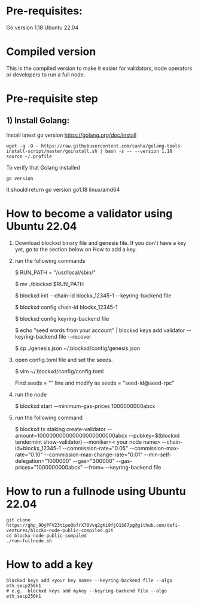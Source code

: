# Pre-requisites:
Go version 1.18
Ubuntu 22.04

# Compiled version
This is the compiled version to make it easier for validators, node operators or developers to run a full node.

# Pre-requisite step
## 1) Install Golang:
Install latest go version https://golang.org/doc/install

```
wget -q -O - https://raw.githubusercontent.com/canha/golang-tools-install-script/master/goinstall.sh | bash -s -- --version 1.18
source ~/.profile
```

To verify that Golang installed
```
go version
```

It should return go version go1.18 linux/amd64

# How to become a validator using Ubuntu 22.04
1. Download blockxd binary file and genesis file. If you don't have a key yet, go to the section below on How to add a key.
2. run the following commands

    $ RUN_PATH = "/usr/local/sbin/"

    $ mv ./blockxd $RUN_PATH

    $ blockxd init <validator-name> --chain-id blockx_12345-1 --keyring-backend file

    $ blockxd config chain-id blockx_12345-1

    $ blockxd config keyring-backend file

    $ echo "seed words from your account" | blockxd keys add validator --keyring-backend file --recover

    $ cp ./genesis.json ~/.blockxd/config/genesis.json

3. open config.toml file and set the seeds.

    $ vim ~/.blockxd/config/config.toml

    Find seeds = "" line and modify as seeds = "seed-id@seed-rpc"
4. run the node

    $ blockxd start --minimum-gas-prices 1000000000abcx
5. run the following command

    $ blockxd tx staking create-validator --amount=100000000000000000000000abcx --pubkey=$(blockxd tendermint show-validator) --moniker=< your node name> --chain-id=blockx_12345-1 --commission-rate="0.05" --commission-max-rate="0.10" --commission-max-change-rate="0.01" --min-self-delegation="1000000" --gas="300000" --gas-prices="1000000000abcx" --from=<your key> --keyring-backend file



# How to run a fullnode using Ubuntu 22.04
```
git clone https://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@github.com/defi-ventures/blockx-node-public-compiled.git
cd blockx-node-public-compiled
./run-fullnode.sh
```

# How to add a key
```
blockxd keys add <your key name> --keyring-backend file --algo eth_secp256k1
# e.g.  blockxd keys add mykey --keyring-backend file --algo eth_secp256k1
```
